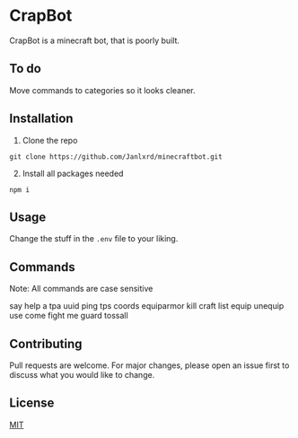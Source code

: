 # CrapBot

CrapBot is a minecraft bot, that is poorly built.

## To do

Move commands to categories so it looks cleaner.

## Installation

1. Clone the repo
```
git clone https://github.com/Janlxrd/minecraftbot.git
```
2. Install all packages needed
```
npm i
```

## Usage

Change the stuff in the `.env` file to your liking.

## Commands

Note: All commands are case sensitive

say <whatever you want the bot to say>
help
a
tpa
uuid
ping
tps
coords
equiparmor
kill <username>
craft <amount> <item>
list
equip
unequip
use
come
fight me
guard
tossall

## Contributing
Pull requests are welcome. For major changes, please open an issue first to discuss what you would like to change.


## License
[MIT](https://choosealicense.com/licenses/mit/)
